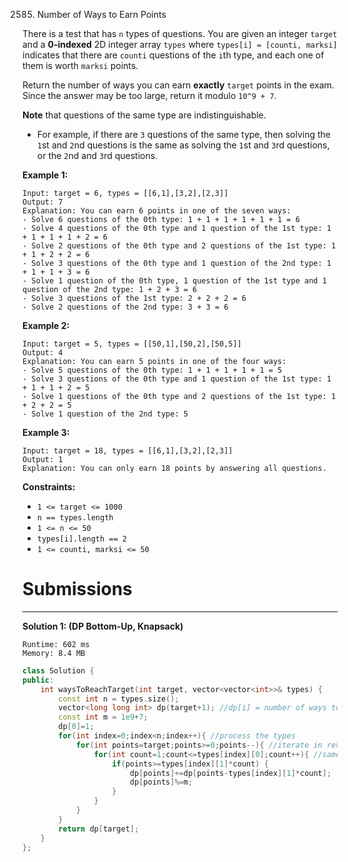 2585. Number of Ways to Earn Points

There is a test that has `n` types of questions. You are given an integer `target` and a **0-indexed** 2D integer array `types` where `types[i] = [counti, marksi]` indicates that there are `counti` questions of the `i`th type, and each one of them is worth `marksi` points.

Return the number of ways you can earn **exactly** `target` points in the exam. Since the answer may be too large, return it modulo `10^9 + 7`.

**Note** that questions of the same type are indistinguishable.

* For example, if there are `3` questions of the same type, then solving the `1`st and `2`nd questions is the same as solving the `1`st and `3`rd questions, or the `2`nd and `3`rd questions.
 

**Example 1:**
```
Input: target = 6, types = [[6,1],[3,2],[2,3]]
Output: 7
Explanation: You can earn 6 points in one of the seven ways:
- Solve 6 questions of the 0th type: 1 + 1 + 1 + 1 + 1 + 1 = 6
- Solve 4 questions of the 0th type and 1 question of the 1st type: 1 + 1 + 1 + 1 + 2 = 6
- Solve 2 questions of the 0th type and 2 questions of the 1st type: 1 + 1 + 2 + 2 = 6
- Solve 3 questions of the 0th type and 1 question of the 2nd type: 1 + 1 + 1 + 3 = 6
- Solve 1 question of the 0th type, 1 question of the 1st type and 1 question of the 2nd type: 1 + 2 + 3 = 6
- Solve 3 questions of the 1st type: 2 + 2 + 2 = 6
- Solve 2 questions of the 2nd type: 3 + 3 = 6
```

**Example 2:**
```
Input: target = 5, types = [[50,1],[50,2],[50,5]]
Output: 4
Explanation: You can earn 5 points in one of the four ways:
- Solve 5 questions of the 0th type: 1 + 1 + 1 + 1 + 1 = 5
- Solve 3 questions of the 0th type and 1 question of the 1st type: 1 + 1 + 1 + 2 = 5
- Solve 1 questions of the 0th type and 2 questions of the 1st type: 1 + 2 + 2 = 5
- Solve 1 question of the 2nd type: 5
```

**Example 3:**
```
Input: target = 18, types = [[6,1],[3,2],[2,3]]
Output: 1
Explanation: You can only earn 18 points by answering all questions.
```

**Constraints:**

* `1 <= target <= 1000`
* `n == types.length`
* `1 <= n <= 50`
* `types[i].length == 2`
* `1 <= counti, marksi <= 50`

# Submissions
---
**Solution 1: (DP Bottom-Up, Knapsack)**
```
Runtime: 602 ms
Memory: 8.4 MB
```
```c++
class Solution {
public:
    int waysToReachTarget(int target, vector<vector<int>>& types) {
        const int n = types.size();
        vector<long long int> dp(target+1); //dp[i] = number of ways to get i points
        const int m = 1e9+7;
        dp[0]=1;
        for(int index=0;index<n;index++){ //process the types
            for(int points=target;points>=0;points--){ //iterate in reverse order of points to avoid duplicate calculation
                for(int count=1;count<=types[index][0];count++){ //same as knapsack
                    if(points>=types[index][1]*count) {
                        dp[points]+=dp[points-types[index][1]*count];
                        dp[points]%=m;
                    }
                }
            }
        }
        return dp[target];
    }
};
```
